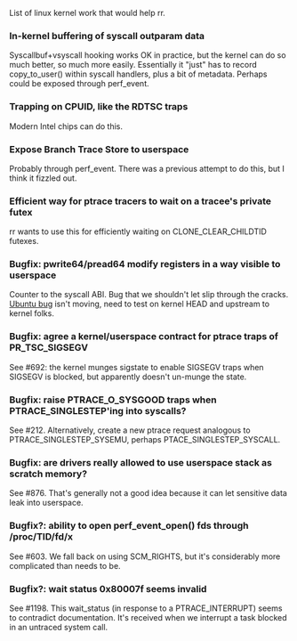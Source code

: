 List of linux kernel work that would help rr.

### In-kernel buffering of syscall outparam data

Syscallbuf+vsyscall hooking works OK in practice, but the kernel can do so much better, so much more easily.  Essentially it "just" has to record copy_to_user() within syscall handlers, plus a bit of metadata.  Perhaps could be exposed through perf_event.

### Trapping on CPUID, like the RDTSC traps

Modern Intel chips can do this.

### Expose Branch Trace Store to userspace

Probably through perf_event.  There was a previous attempt to do this, but I think it fizzled out.

### Efficient way for ptrace tracers to wait on a tracee's private futex

rr wants to use this for efficiently waiting on CLONE_CLEAR_CHILDTID futexes.

### Bugfix: pwrite64/pread64 modify registers in a way visible to userspace

Counter to the syscall ABI.  Bug that we shouldn't let slip through the cracks.  [Ubuntu bug](https://bugs.launchpad.net/ubuntu/+source/linux-lts-quantal/+bug/1206746) isn't moving, need to test on kernel HEAD and upstream to kernel folks.

### Bugfix: agree a kernel/userspace contract for ptrace traps of PR_TSC_SIGSEGV

See #692: the kernel munges sigstate to enable SIGSEGV traps when SIGSEGV is blocked, but apparently doesn't un-munge the state.

### Bugfix: raise PTRACE_O_SYSGOOD traps when PTRACE_SINGLESTEP'ing into syscalls?

See #212.  Alternatively, create a new ptrace request analogous to PTRACE_SINGLESTEP_SYSEMU, perhaps PTACE_SINGLESTEP_SYSCALL.

### Bugfix: are drivers really allowed to use userspace stack as scratch memory?

See #876.  That's generally not a good idea because it can let sensitive data leak into userspace.

### Bugfix?: ability to open perf_event_open() fds through /proc/TID/fd/x

See #603.  We fall back on using SCM_RIGHTS, but it's considerably more complicated than needs to be.

### Bugfix?: wait status 0x80007f seems invalid

See #1198.  This wait_status (in response to a PTRACE_INTERRUPT) seems to contradict documentation. It's received when we interrupt a task blocked in an untraced system call.
